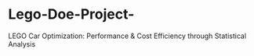# Lego-Doe-Project-
LEGO Car Optimization: Performance &amp; Cost Efficiency through Statistical Analysis
